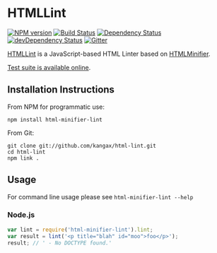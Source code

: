 # HTMLLint

[![NPM version](https://img.shields.io/npm/v/html-minifier-lint.svg)](https://www.npmjs.com/package/html-minifier-lint)
[![Build Status](https://img.shields.io/travis/kangax/html-lint.svg)](https://travis-ci.org/kangax/html-lint)
[![Dependency Status](https://img.shields.io/david/kangax/html-lint.svg)](https://david-dm.org/kangax/html-lint)
[![devDependency Status](https://img.shields.io/david/dev/kangax/html-lint.svg)](https://david-dm.org/kangax/html-lint#info=devDependencies)
[![Gitter](https://img.shields.io/gitter/room/kangax/html-minifier.svg)](https://gitter.im/kangax/html-minifier)

[HTMLLint](http://kangax.github.io/html-lint/) is a JavaScript-based HTML Linter based on [HTMLMinifier](https://github.com/kangax/html-minifier).

[Test suite is available online](http://kangax.github.io/html-lint/tests/).

## Installation Instructions

From NPM for programmatic use:

```shell
npm install html-minifier-lint
```

From Git:

```shell
git clone git://github.com/kangax/html-lint.git
cd html-lint
npm link .
```

## Usage

For command line usage please see `html-minifier-lint --help`

### Node.js

```js
var lint = require('html-minifier-lint').lint;
var result = lint('<p title="blah" id="moo">foo</p>');
result; // ' - No DOCTYPE found.'
```
